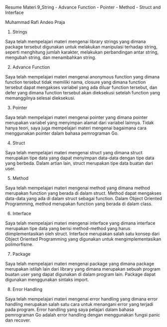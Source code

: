 Resume Materi 9_String - Advance Function - Pointer - Method - Struct and Interface

Muhammad Rafi Andeo Praja

1. Strings

Saya telah mempelajari materi mengenai library strings yang dimana package tersebut digunakan untuk melakukan manipulasi terhadap string, seperti menghitung jumlah karakter, melakukan perbandingan antar string, mengubah string, dan menambahkan string.

2. Advance Function

Saya telah mempelajari materi mengenai anonymous function yang dimana function tersebut tidak memiliki nama, closure yang dimana function tersebut dapat mengakses variabel yang ada diluar function tersebut, dan defer yang dimana function tersebut akan dieksekusi setelah function yang memanggilnya selesai dieksekusi.

3. Pointer

Saya telah mempelajari materi mengenai pointer yang dimana pointer merupakan variabel yang menyimpan alamat dari variabel lainnya. Tidak hanya teori, saya juga mempelajari materi mengenai bagaimana cara menggunakan pointer dalam bahasa pemrograman Go.

4. Struct

Saya telah mempelajari materi mengenai struct yang dimana struct merupakan tipe data yang dapat menyimpan data-data dengan tipe data yang berbeda. Dalam artian lain, struct merupakan tipe data buatan dari user.

5. Method

Saya telah mempelajari materi mengenai method yang dimana method merupakan function yang berada di dalam struct. Method dapat mengakses data-data yang ada di dalam struct sebagai function. Dalam Object Oriented Programming, method merupakan function yang berada di dalam class.

6. Interface

Saya telah mempelajari materi mengenai interface yang dimana interface merupakan tipe data yang berisi method-method yang harus diimplementasikan oleh struct. Interface merupakan salah satu konsep dari Object Oriented Programming yang digunakan untuk mengimplementasikan polimorfisme.

7. Package

Saya telah mempelajari materi mengenai package yang dimana package merupakan istilah lain dari library yang dimana merupakan sebuah program buatan user yang dapat digunakan di dalam program lain. Package dapat digunakan menggunakan sintaks import.

8. Error Handling

Saya telah mempelajari materi mengenai error handling yang dimana error handling merupakan salah satu cara untuk menangani error yang terjadi pada program. Error handling yang saya pelajari dalam bahasa pemrograman Go adalah error handling dengan menggunakan fungsi panic dan recover.
